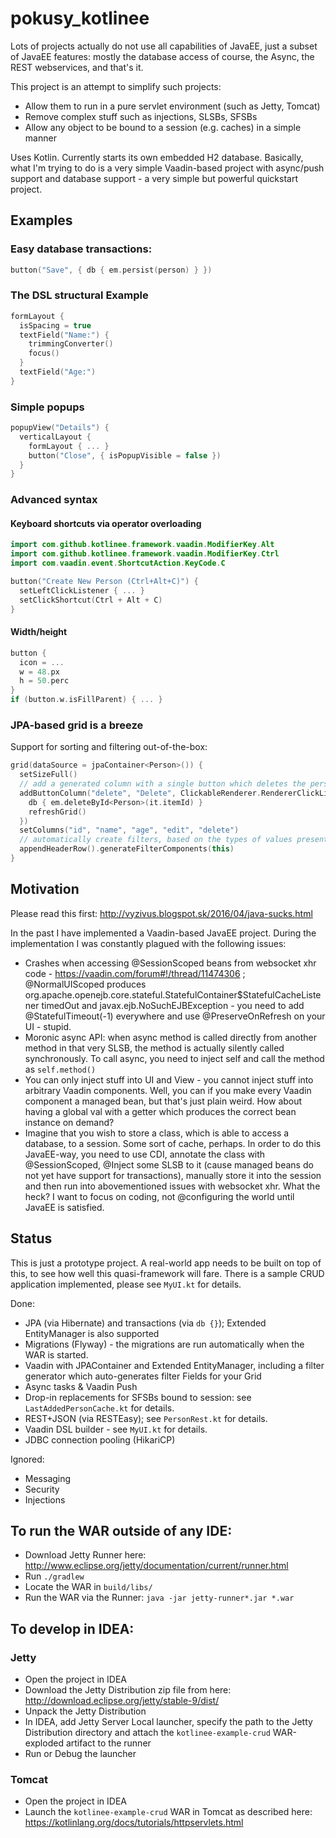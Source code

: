 # pokusy_kotlinee

Lots of projects actually do not use all capabilities of JavaEE, just a subset of JavaEE features: mostly the database access of course,
the Async, the REST webservices, and that's it.

This project is an attempt to simplify such projects:

* Allow them to run in a pure servlet environment (such as Jetty, Tomcat)
* Remove complex stuff such as injections, SLSBs, SFSBs
* Allow any object to be bound to a session (e.g. caches) in a simple manner

Uses Kotlin. Currently starts its own embedded H2 database. Basically, what I'm trying to do is a very simple Vaadin-based project with async/push support
and database support - a very simple but powerful quickstart project.

## Examples

### Easy database transactions:

```kotlin
button("Save", { db { em.persist(person) } })
```

### The DSL structural Example

```kotlin
formLayout {
  isSpacing = true
  textField("Name:") {
    trimmingConverter()
    focus()
  }
  textField("Age:")
}
```

### Simple popups

```kotlin
popupView("Details") {
  verticalLayout {
    formLayout { ... }
    button("Close", { isPopupVisible = false })
  }
}
```

### Advanced syntax

#### Keyboard shortcuts via operator overloading

```kotlin
import com.github.kotlinee.framework.vaadin.ModifierKey.Alt
import com.github.kotlinee.framework.vaadin.ModifierKey.Ctrl
import com.vaadin.event.ShortcutAction.KeyCode.C

button("Create New Person (Ctrl+Alt+C)") {
  setLeftClickListener { ... }
  setClickShortcut(Ctrl + Alt + C)
}
```

#### Width/height

```kotlin
button {
  icon = ...
  w = 48.px
  h = 50.perc
}
if (button.w.isFillParent) { ... }
```


### JPA-based grid is a breeze

Support for sorting and filtering out-of-the-box:

```kotlin
grid(dataSource = jpaContainer<Person>()) {
  setSizeFull()
  // add a generated column with a single button which deletes the person in question
  addButtonColumn("delete", "Delete", ClickableRenderer.RendererClickListener {
    db { em.deleteById<Person>(it.itemId) }
    refreshGrid()
  })
  setColumns("id", "name", "age", "edit", "delete")
  // automatically create filters, based on the types of values present in particular columns.
  appendHeaderRow().generateFilterComponents(this)
}
```

## Motivation

Please read this first: http://vyzivus.blogspot.sk/2016/04/java-sucks.html

In the past I have implemented a Vaadin-based JavaEE project. During the implementation I was constantly plagued with the following issues:

* Crashes when accessing @SessionScoped beans from websocket xhr code - https://vaadin.com/forum#!/thread/11474306 ; @NormalUIScoped produces
org.apache.openejb.core.stateful.StatefulContainer$StatefulCacheListener timedOut and javax.ejb.NoSuchEJBException - you need to add
@StatefulTimeout(-1) everywhere and use @PreserveOnRefresh on your UI - stupid.
* Moronic async API: when async method is called directly from another method in that very SLSB, the method is actually silently
called synchronously. To call async, you need to inject self and call the method as `self.method()`
* You can only inject stuff into UI and View - you cannot inject stuff into arbitrary Vaadin components. Well, you can if 
you make every Vaadin component a managed bean, but that's just plain weird. How about
having a global val with a getter which produces the correct bean instance on demand?
* Imagine that you wish to store a class, which is able to access a database, to a session. Some sort of cache, perhaps. In order to do this
JavaEE-way, you need to use CDI, annotate the class with @SessionScoped, @Inject some SLSB to it (cause managed beans do not yet have support for
transactions), manually store it into the session and then run into abovementioned issues with websocket xhr. What the heck? I want to focus on coding,
not @configuring the world until JavaEE is satisfied.

## Status

This is just a prototype project. A real-world app needs to be built on top of this, to see how well this quasi-framework will fare. There is a sample
CRUD application implemented, please see `MyUI.kt` for details.

Done:

* JPA (via Hibernate) and transactions (via `db {}`); Extended EntityManager is also supported
* Migrations (Flyway) - the migrations are run automatically when the WAR is started.
* Vaadin with JPAContainer and Extended EntityManager, including a filter generator which auto-generates filter Fields for your Grid
* Async tasks & Vaadin Push
* Drop-in replacements for SFSBs bound to session: see `LastAddedPersonCache.kt` for details.
* REST+JSON (via RESTEasy); see `PersonRest.kt` for details.
* Vaadin DSL builder - see `MyUI.kt` for details.
* JDBC connection pooling (HikariCP)

Ignored:

* Messaging
* Security
* Injections

## To run the WAR outside of any IDE:

* Download Jetty Runner here: http://www.eclipse.org/jetty/documentation/current/runner.html
* Run `./gradlew`
* Locate the WAR in `build/libs/`
* Run the WAR via the Runner: `java -jar jetty-runner*.jar *.war`

## To develop in IDEA:

### Jetty

* Open the project in IDEA
* Download the Jetty Distribution zip file from here: http://download.eclipse.org/jetty/stable-9/dist/
* Unpack the Jetty Distribution
* In IDEA, add Jetty Server Local launcher, specify the path to the Jetty Distribution directory and attach the `kotlinee-example-crud` WAR-exploded artifact to the runner
* Run or Debug the launcher

### Tomcat

* Open the project in IDEA
* Launch the `kotlinee-example-crud` WAR in Tomcat as described here: https://kotlinlang.org/docs/tutorials/httpservlets.html

